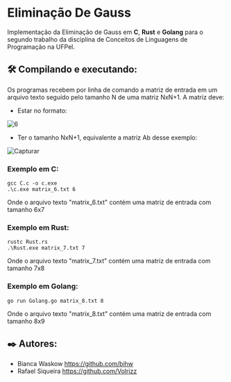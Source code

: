 # Eliminação De Gauss
Implementação da Eliminação de Gauss em <b>C</b>, <b>Rust</b> e <b>Golang</b> para o segundo trabalho da disciplina de Conceitos de Linguagens de Programação na UFPel.


## 🛠️ Compilando e executando:
Os programas recebem por linha de comando a matriz de entrada em um arquivo texto seguido pelo tamanho N de uma matriz NxN+1. A matriz deve:
* Estar no formato: 

![6](https://user-images.githubusercontent.com/76601652/235670231-b0e4994c-876b-4610-a684-a55931489198.PNG)
* Ter o tamanho NxN+1, equivalente a matriz Ab desse exemplo:

![Capturar](https://user-images.githubusercontent.com/76601652/235670730-cc2ee712-386e-4d25-895d-354c366a8801.PNG)

### Exemplo em C:
```
gcc C.c -o c.exe
.\c.exe matrix_6.txt 6
```
Onde o arquivo texto "matrix_6.txt" contém uma matriz de entrada com tamanho 6x7

### Exemplo em Rust:
```
rustc Rust.rs
.\Rust.exe matrix_7.txt 7
```
Onde o arquivo texto "matrix_7.txt" contém uma matriz de entrada com tamanho 7x8

### Exemplo em Golang:
```
go run Golang.go matrix_8.txt 8
```
Onde o arquivo texto "matrix_8.txt" contém uma matriz de entrada com tamanho 8x9

## ✒️ Autores: 
* Bianca Waskow https://github.com/bihw <br>
* Rafael Siqueira https://github.com/Volrizz
